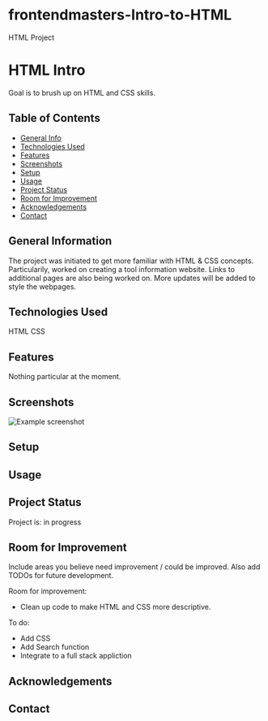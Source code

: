 # frontendmasters-Intro-to-HTML
HTML Project


# HTML Intro
Goal is to brush up on HTML and CSS skills.

## Table of Contents
* [General Info](#general-information) 
* [Technologies Used](#technologies-used)
* [Features](#features)
* [Screenshots](#screenshots)
* [Setup](#setup)
* [Usage](#usage)
* [Project Status](#project-status)
* [Room for Improvement](#room-for-improvement)
* [Acknowledgements](#acknowledgements)
* [Contact](#contact)
<!-- * [License](#license) -->


## General Information
The project was initiated to get more familiar with HTML & CSS concepts. Particularily, worked on creating a tool information website. 
Links to additional pages are also being worked on. More updates will be added to style the webpages.

<!-- You don't have to answer all the questions - just the ones relevant to your project. -->


## Technologies Used
HTML
CSS


## Features
Nothing particular at the moment.


## Screenshots
![Example screenshot](./img/screenshot.png)
<!-- If you have screenshots you'd like to share, include them here. -->


## Setup


## Usage


## Project Status
Project is: in progress


## Room for Improvement
Include areas you believe need improvement / could be improved. Also add TODOs for future development.

Room for improvement:
- Clean up code to make HTML and CSS more descriptive.


To do:
- Add CSS
- Add Search function
- Integrate to a full stack appliction


## Acknowledgements


## Contact

